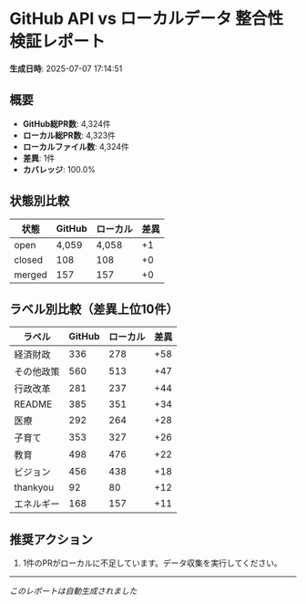 # GitHub API vs ローカルデータ 整合性検証レポート

**生成日時**: 2025-07-07 17:14:51

## 概要

- **GitHub総PR数**: 4,324件
- **ローカル総PR数**: 4,323件
- **ローカルファイル数**: 4,324件
- **差異**: 1件
- **カバレッジ**: 100.0%

## 状態別比較

| 状態 | GitHub | ローカル | 差異 |
|------|--------|----------|------|
| open | 4,059 | 4,058 | +1 |
| closed | 108 | 108 | +0 |
| merged | 157 | 157 | +0 |

## ラベル別比較（差異上位10件）

| ラベル | GitHub | ローカル | 差異 |
|--------|--------|----------|------|
| 経済財政 | 336 | 278 | +58 |
| その他政策 | 560 | 513 | +47 |
| 行政改革 | 281 | 237 | +44 |
| README | 385 | 351 | +34 |
| 医療 | 292 | 264 | +28 |
| 子育て | 353 | 327 | +26 |
| 教育 | 498 | 476 | +22 |
| ビジョン | 456 | 438 | +18 |
| thankyou | 92 | 80 | +12 |
| エネルギー | 168 | 157 | +11 |

## 推奨アクション

1. 1件のPRがローカルに不足しています。データ収集を実行してください。

---
*このレポートは自動生成されました*